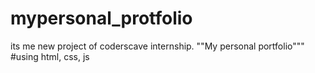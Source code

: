 # mypersonal_protfolio
its me new project of coderscave internship.
""My personal portfolio"""
#using html, css, js


